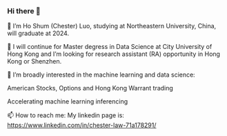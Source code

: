 ### Hi there 👋


🔭 I’m Ho Shum (Chester) Luo, studying at Northeastern University, China, will graduate at 2024.

🌱 I will continue for Master degress in Data Science at City University of Hong Kong and I’m looking for research assistant (RA) opportunity in Hong Kong or Shenzhen.

🤔  I’m broadly interested in the machine learning and data science:

American Stocks, Options and Hong Kong Warrant trading

Accelerating machine learning inferencing


📫 How to reach me: My linkedin page is: https://www.linkedin.com/in/chester-law-71a178291/


